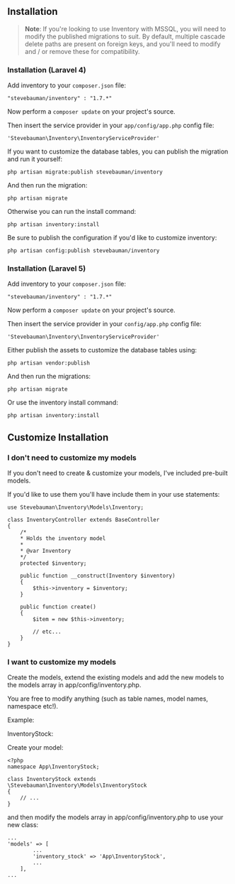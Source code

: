 ## Installation

> **Note**: If you're looking to use Inventory with MSSQL, you will need to modify the published migrations to suit. By default,
multiple cascade delete paths are present on foreign keys, and you'll need to modify and / or remove these for compatibility.

### Installation (Laravel 4)

Add inventory to your `composer.json` file:

    "stevebauman/inventory" : "1.7.*"

Now perform a `composer update` on your project's source.

Then insert the service provider in your `app/config/app.php` config file:

    'Stevebauman\Inventory\InventoryServiceProvider'

If you want to customize the database tables, you can publish the migration and run it yourself:

    php artisan migrate:publish stevebauman/inventory

And then run the migration:

    php artisan migrate
    
Otherwise you can run the install command:

    php artisan inventory:install
    
Be sure to publish the configuration if you'd like to customize inventory:
    
    php artisan config:publish stevebauman/inventory
    
### Installation (Laravel 5)

Add inventory to your `composer.json` file:

    "stevebauman/inventory" : "1.7.*"

Now perform a `composer update` on your project's source.

Then insert the service provider in your `config/app.php` config file:

    'Stevebauman\Inventory\InventoryServiceProvider'
    
Either publish the assets to customize the database tables using:

    php artisan vendor:publish
   
And then run the migrations:

    php artisan migrate
    
Or use the inventory install command:

    php artisan inventory:install

## Customize Installation

### I don't need to customize my models

If you don't need to create & customize your models, I've included pre-built models.

If you'd like to use them you'll have include them in your use statements:

    use Stevebauman\Inventory\Models\Inventory;
    
    class InventoryController extends BaseController
    {
        /*
        * Holds the inventory model
        *
        * @var Inventory
        */
        protected $inventory;
    
        public function __construct(Inventory $inventory)
        {
            $this->inventory = $inventory;
        }
        
        public function create()
        {
            $item = new $this->inventory;
            
            // etc...
        }
    }

### I want to customize my models

Create the models, extend the existing models and add the new models to the models array in app/config/inventory.php.

You are free to modify anything (such as table names, model names, namespace etc!).

Example:

InventoryStock:

Create your model:
```
<?php
namespace App\InventoryStock;

class InventoryStock extends \Stevebauman\Inventory\Models\InventoryStock
{
    // ...
}
```

and then modify the models array in app/config/inventory.php to use your new class:
```
...
'models' => [
        ...
        'inventory_stock' => 'App\InventoryStock',
        ...
    ],
...
```
